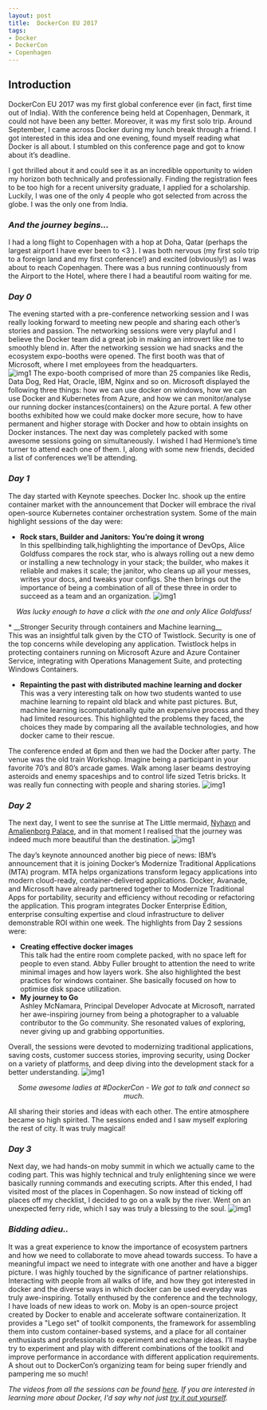 ```yaml
---
layout: post
title:  DockerCon EU 2017
tags:
- Docker
- DockerCon
- Copenhagen
---
```


## **Introduction**

DockerCon EU 2017 was my first global conference ever (in fact, first time out of India). With the conference being held at Copenhagen, Denmark, it could not have been any better. Moreover, it was my first solo trip.
Around September, I came across Docker during my lunch break through a friend. I got interested in this idea and one evening, found myself reading  what Docker is all about. I stumbled on this conference page and got to know about it’s deadline.

I got thrilled about it and could see it as an incredible opportunity to widen my horizon both technically and professionally. Finding the registration fees to be too high for a recent university graduate, I applied for a scholarship. Luckily, I was one of the only 4 people who got selected from across the globe. I was the only one from India.

### _**And the journey begins...**_

I had a long flight to Copenhagen with a hop at Doha, Qatar (perhaps the largest airport I have ever been to <3 ). I was both nervous (my first solo trip to a foreign land and my first conference!) and excited (obviously!) as I was about to reach Copenhagen. There was a bus running continuously from the Airport to the Hotel, where there I had a beautiful room waiting for me.

### _**Day 0**_

The evening started with a pre-conference networking session and I was really looking forward to meeting new people and sharing each other’s stories and passion. The networking sessions were very playful and I believe the Docker team did a great job in making an introvert like me to smoothly blend in. After the networking session we had snacks and the ecosystem expo-booths were opened. The first booth was that of Microsoft, where I met employees from the headquarters.  
![img1](../../static/img/docker_whale.jpg) The expo-booth comprised of more than 25 companies like Redis, Data Dog, Red Hat, Oracle, IBM, Nginx and so on. Microsoft displayed the following three things: how we can use docker on windows, how we can use Docker and Kubernetes from Azure, and how we can monitor/analyse our running docker instances(containers)  on the Azure portal. A few other booths exhibited how we could make docker more secure, how to have permanent and higher storage with Docker and how to obtain insights on Docker instances. The next day was completely packed with some awesome sessions going on simultaneously. I wished I had Hermione’s time turner to attend each one of them. I, along with some new friends, decided a list of conferences we’ll be attending.

### _**Day 1**_

The day started with Keynote speeches. Docker Inc. shook up the entire container market with the announcement that Docker will embrace the rival open-source Kubernetes container orchestration system. Some of the main highlight sessions of the day were:
* __Rock stars, Builder and Janitors: You’re doing it wrong__<br/>
  In this spellbinding talk,highlighting the importance of DevOps, Alice Goldfuss compares the rock star, who is always rolling out a new demo or installing a new technology in your stack; the builder, who makes it reliable and makes it scale; the janitor, who cleans up all your messes, writes your docs, and tweaks your configs. She then brings out the importance of being a combination of all of these three in order to succeed as a team and an organization. 
  ![img1](../../static/img/click_with_alice.jpg)
 <p style="text-align: center;" > <i>Was lucky enough to have a click with the one and only Alice Goldfuss!</i></p>
* __Stronger Security through containers and Machine learning__<br/>
  This was an insightful talk given by the CTO of Twistlock. Security is one of the top concerns while developing any application. Twistlock helps in protecting containers running on Microsoft Azure and Azure Container Service, integrating with Operations Management Suite, and protecting Windows Containers.

* __Repainting the past with distributed machine learning and docker__ <br/>
  This was a very interesting talk on how two students wanted to use machine learning to repaint old black and white past pictures. But, machine learning iscomputationally quite an expensive process and they had limited resources. This highlighted the problems they faced, the choices they made by comparing all the available technologies, and how docker came to their rescue.

The conference ended at 6pm and then we had the Docker after party. The venue was the old train Workshop. Imagine being a participant in your favorite 70’s and 80’s arcade games. Walk among laser beams destroying asteroids and enemy spaceships and to control life sized Tetris bricks. It was really fun connecting with people and sharing stories.
![img1](../../static/img/click_at_the_party.jpg)

### _**Day 2**_

The next day, I went to see the sunrise at The Little mermaid, [Nyhavn](https://www.visitcopenhagen.com/copenhagen/nyhavn-harbour-gdk426287) and  [Amalienborg Palace](https://www.visitcopenhagen.com/copenhagen/amalienborg-palace-gdk492887), and in that moment I realised that the journey was indeed much more beautiful than the destination.
![img1](../../static/img/click_before_sunrise.jpg)

The day’s keynote announced another big piece of news: IBM’s announcement that it is joining Docker’s Modernize Traditional Applications (MTA) program. MTA helps organizations transform legacy applications into modern cloud-ready, container-delivered applications.
Docker, Avanade, and Microsoft have already partnered together to Modernize Traditional Apps for portability, security and efficiency without recoding or refactoring the application. This program integrates Docker Enterprise Edition, enterprise consulting expertise and cloud infrastructure to deliver demonstrable ROI within one week. The highlights from Day 2 sessions were:
* __Creating effective docker images__ <br/> 
  This talk had the entire room complete packed, with no space left for people to even stand. Abby Fuller brought to attention the need to write minimal images and how layers work. She also highlighted the best practices for windows container. She basically focused on how to optimise disk space utilization.
* __My journey to Go__<br/>
  Ashley McNamara, Principal Developer Advocate at Microsoft, narrated her awe-inspiring journey from being a photographer to a valuable contributor to the Go community. She resonated values of exploring, never giving up and grabbing opportunities.

Overall, the sessions were devoted to modernizing traditional applications, saving costs, customer success stories, improving security, using Docker on a variety of platforms, and deep diving into the development stack for a better understanding.
![img1](../../static/img/docker_with_ladies.jpg)
<p style="text-align: center;" > <i>Some awesome ladies at #DockerCon - We got to talk and connect so much. </i></p>

All sharing their stories and ideas with each other. The entire atmosphere became so high spirited. The sessions ended and I saw myself exploring the rest of city. It was truly magical!

### _**Day 3**_

Next day, we had hands-on moby summit in which we actually came to the coding part. This was highly technical and truly enlightening since we were basically running commands and executing scripts. After this ended, I had visited most of the places in Copenhagen. So now instead of ticking off places off my checklist, I decided to go on a walk by the river. Went on an unexpected ferry ride, which I say was truly a blessing to the soul.
![img1](../../static/img/dream.jpg)

### _**Bidding adieu..**_

It was a great experience to know the importance of ecosystem partners and how we need to collaborate to move ahead towards success. To have a meaningful impact we need to integrate with one another and have a bigger picture. I was highly touched by the significance of partner relationships.
Interacting with people from all walks of life, and how they got interested in docker and the diverse ways in which docker can be used everyday was truly awe-inspiring. 
Totally enthused by the conference and the technology, I have loads of new ideas to work on. Moby is an open-source project created by Docker to enable and accelerate software containerization. It provides a "Lego set" of toolkit components, the framework for assembling them into custom container-based systems, and a place for all container enthusiasts and professionals to experiment and exchange ideas.
I’ll maybe try to experiment and play with different combinations of the toolkit and improve performance in accordance with different application requirements.
A shout out to DockerCon’s organizing team for being super friendly and pampering me so much!

_The videos from all the sessions can be found [here](https://dockercon.docker.com/). If you are interested in learning more about Docker, I'd say why not just [try it out yourself](http://training.play-with-docker.com/)._